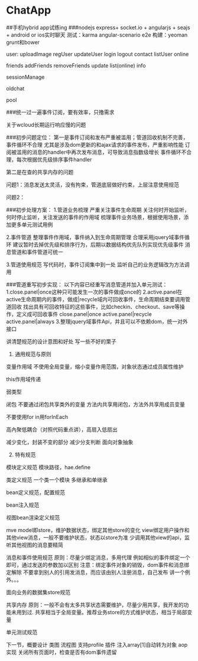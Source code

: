 ChatApp
=======
##手机hybrid app试练ing 
###nodejs express+ socket.io + angularjs + seajs + android or ios实时聊天
  测试：karma angular-scenario e2e
  构建：yeoman grunt和bower


user:
uploadImage regUser updateUser login logout contact listUser online

friends
addFriends removeFriends update list(online) info

sessionManage

oldchat

pool



###统一过一遍事件订阅，要有效率，只撸需求

关于wcloud长期运行响应慢的问题

###初步问题定位：
第一是事件订阅和发布严重被滥用；管道回收机制不完善，事件循环不合理
    尤其是涉及dom更新的和ajax请求的事件发布，严重影响性能
    订阅被滥用的消息的handler中再次发布消息，可导致消息指数级增长
    事件循环不合理，每次根据优先级排序事件handler

第二是在查的共享内存的问题


问题1：消息发送太灵活，没有拘束，管道底层做好约束，上层注意使用规范

问题2：

###初步处理方案：
1.管道业务梳理
    严重关注事件生命周期
        关注何时开始监听，何时停止监听，关注发送的事件的作用域
    梳理事件业务场景，根据使用场景，添加更多单元测试用例

2.事件管道
    整理事件作用域，事件纳入到生命周期管理
    合理采用jquery域事件循环
    建议暂时去掉优先级和排序行为，后期以数据结构优先队列实现优先级事件
    消息管道和事件管道可统一

3.管道使用规范
    写代码时，事件订阅集中到一处
    监听自己的业务逻辑改为方法调用

###管道重写初步实现：
以下内容已经重写消息管道并加入单元测试：
1.close.panel|once这种只可能发生一次的事件做成once的
2.active.panel在active生命周期内的事件，做成|recycle域内可回收事件，生命周期结束要调用管道回收
    找出具有可回收特征的这些事件，比如checkin、checkout、save等操作，定义成可回收事件
    close.panel|once
    active.panel|recycle
    active.panel|always
3.整理jquery域事件Api，并且可以不依赖dom，统一对外接口


讲清楚规范的设计意图和好处
写一些不好的栗子

1. 通用规范与原则

变量作用域
不使用全局变量，缩小变量作用范围，对象状态通过成员属性维护

this作用域传递

弱类型

闭包
   不要通过闭包共享类外的变量
   方法内共享用闭包，方法外共享用成员变量
   
不要使用for in用forInEach

高內聚低耦合（对照代码重点讲），高扇入低扇出

减少变化，封装不变的部分
   减少分支判断
   面向对象抽象

2. 特有规范

模块定义规范
   模块路径，hae.define

类定义规范
   一个类一个模块
   多继承和单继承

bean定义规范，配置规范

bean注入规范

视图bean渲染定义规范

mve
model即store，维护数据状态，绑定其他store的变化
view绑定用户操作和其他view消息，一般不要维护状态，状态以store为准
少调用其他view的api，监听其他视图的消息要精简

消息和事件使用规范
原则：尽量少绑定消息，多用代理
例如相似的事件绑定一个即可，通过发送的参数加以区别
注意：绑定事件对象的销毁，dom事件和消息绑定解除
不要拿到别人的引用发消息，而应该由别人注册消息，自己发布
讲一个例外。。。

面向业务的数据集store规范

共享内存
原则：一般不会有太多共享状态需要维护，尽量少用共享，我开发的功能未用到过. 共享相当于全局变量。推荐业务store的方式维护状态，相当于局部变量

单元测试规范

下一节，概要设计
类图
流程图
支持profile
插件
注入array[1]自动转为对象
aop实现
关闭所有页面时，检查是否有dom事件遗留
